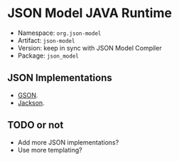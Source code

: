 # JSON Model JAVA Runtime

- Namespace: `org.json-model`
- Artifact: `json-model`
- Version: keep in sync with JSON Model Compiler
- Package: `json_model`

## JSON Implementations

- [GSON](https://github.com/google/gson).
- [Jackson](https://github.com/FasterXML/jackson).

## TODO or not

- Add more JSON implementations?
- Use more templating?
